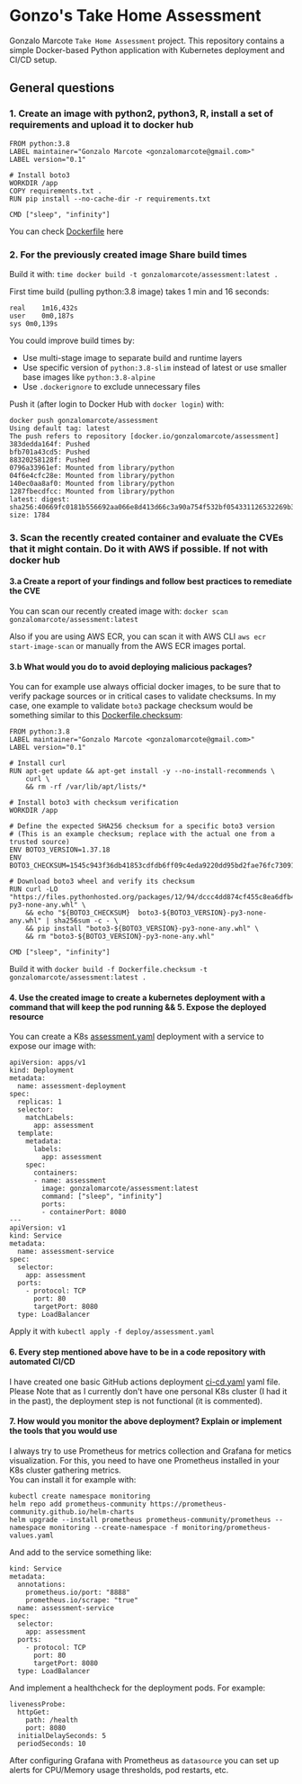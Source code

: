 # Gonzo's Take Home Assessment
Gonzalo Marcote `Take Home Assessment` project.
This repository contains a simple Docker-based Python application with Kubernetes deployment and CI/CD setup.


## General questions

### 1. Create an image with python2, python3, R, install a set of requirements and upload it to docker hub
```
FROM python:3.8
LABEL maintainer="Gonzalo Marcote <gonzalomarcote@gmail.com>"
LABEL version="0.1"

# Install boto3
WORKDIR /app
COPY requirements.txt .
RUN pip install --no-cache-dir -r requirements.txt

CMD ["sleep", "infinity"]
```

You can check [Dockerfile](./Dockerfile) here


### 2. For the previously created image Share build times
Build it with:
`time docker build -t gonzalomarcote/assessment:latest .`

First time build (pulling python:3.8 image) takes 1 min and 16 seconds:
```
real	1m16,432s
user	0m0,187s
sys	0m0,139s
```

You could improve build times by:
* Use multi-stage image to separate build and runtime layers
* Use specific version of `python:3.8-slim` instead of latest or use smaller base images like `python:3.8-alpine`
* Use `.dockerignore` to exclude unnecessary files

Push it (after login to Docker Hub with `docker login`) with:
```
docker push gonzalomarcote/assessment
Using default tag: latest
The push refers to repository [docker.io/gonzalomarcote/assessment]
383dedda164f: Pushed 
bfb701a43cd5: Pushed 
88320258128f: Pushed 
0796a33961ef: Mounted from library/python 
04f6e4cfc28e: Mounted from library/python 
140ec0aa8af0: Mounted from library/python 
1287fbecdfcc: Mounted from library/python 
latest: digest: sha256:40669fc0181b556692aa066e8d413d66c3a90a754f532bf054331126532269b3 size: 1784
```


### 3. Scan the recently created container and evaluate the CVEs that it might contain. Do it with AWS if possible. If not with docker hub

#### 3.a Create a report of your findings and follow best practices to remediate the CVE
You can scan our recently created image with:
`docker scan gonzalomarcote/assessment:latest`

Also if you are using AWS ECR, you can scan it with AWS CLI `aws ecr start-image-scan` or manually from the AWS ECR images portal.


#### 3.b What would you do to avoid deploying malicious packages?
You can for example use always official docker images, to be sure that to verify package sources or in critical cases to validate checksums.
In my case, one example to validate `boto3` package checksum would be something similar to this [Dockerfile.checksum](./Dockerfile.checksum):
```
FROM python:3.8
LABEL maintainer="Gonzalo Marcote <gonzalomarcote@gmail.com>"
LABEL version="0.1"

# Install curl
RUN apt-get update && apt-get install -y --no-install-recommends \
    curl \
    && rm -rf /var/lib/apt/lists/*

# Install boto3 with checksum verification
WORKDIR /app

# Define the expected SHA256 checksum for a specific boto3 version
# (This is an example checksum; replace with the actual one from a trusted source)
ENV BOTO3_VERSION=1.37.18
ENV BOTO3_CHECKSUM=1545c943f36db41853cdfdb6ff09c4eda9220dd95bd2fae76fc73091603525d1

# Download boto3 wheel and verify its checksum
RUN curl -LO "https://files.pythonhosted.org/packages/12/94/dccc4dd874cf455c8ea6dfb4c43a224632c03c3f503438aa99021759a097/boto3-${BOTO3_VERSION}-py3-none-any.whl" \
    && echo "${BOTO3_CHECKSUM}  boto3-${BOTO3_VERSION}-py3-none-any.whl" | sha256sum -c - \
    && pip install "boto3-${BOTO3_VERSION}-py3-none-any.whl" \
    && rm "boto3-${BOTO3_VERSION}-py3-none-any.whl"

CMD ["sleep", "infinity"]
```

Build it with `docker build -f Dockerfile.checksum -t gonzalomarcote/assessment:latest .`


#### 4. Use the created image to create a kubernetes deployment with a command that will keep the pod running && 5. Expose the deployed resource
You can create a K8s [assessment.yaml](./deploy/assessment.yaml) deployment with a service to expose our image with:
```
apiVersion: apps/v1
kind: Deployment
metadata:
  name: assessment-deployment
spec:
  replicas: 1
  selector:
    matchLabels:
      app: assessment
  template:
    metadata:
      labels:
        app: assessment
    spec:
      containers:
      - name: assessment
        image: gonzalomarcote/assessment:latest
        command: ["sleep", "infinity"]
        ports:
        - containerPort: 8080
---
apiVersion: v1
kind: Service
metadata:
  name: assessment-service
spec:
  selector:
    app: assessment
  ports:
    - protocol: TCP
      port: 80
      targetPort: 8080
  type: LoadBalancer
```

Apply it with `kubectl apply -f deploy/assessment.yaml`


#### 6. Every step mentioned above have to be in a code repository with automated CI/CD
I have created one basic GitHub actions deployment [ci-cd.yaml](./.github/workflows/ci-cd.yaml) yaml file.  
Please Note that as I currently don't have one personal K8s cluster (I had it in the past), the deployment step is not functional (it is commented).  


#### 7. How would you monitor the above deployment? Explain or implement the tools that you would use
I always try to use Prometheus for metrics collection and Grafana for metics visualization.
For this, you need to have one Prometheus installed in your K8s cluster gathering metrics.  
You can install it for example with:
```
kubectl create namespace monitoring
helm repo add prometheus-community https://prometheus-community.github.io/helm-charts
helm upgrade --install prometheus prometheus-community/prometheus --namespace monitoring --create-namespace -f monitoring/prometheus-values.yaml
```

And add to the service something like:
```
kind: Service
metadata:
  annotations:
    prometheus.io/port: "8888"
    prometheus.io/scrape: "true"
  name: assessment-service
spec:
  selector:
    app: assessment
  ports:
    - protocol: TCP
      port: 80
      targetPort: 8080
  type: LoadBalancer
```

And implement a healthcheck for the deployment pods. For example:
```
livenessProbe:
  httpGet:
    path: /health
    port: 8080
  initialDelaySeconds: 5
  periodSeconds: 10
```

After configuring Grafana with Prometheus as `datasource` you can set up alerts for CPU/Memory usage thresholds, pod restarts, etc.
